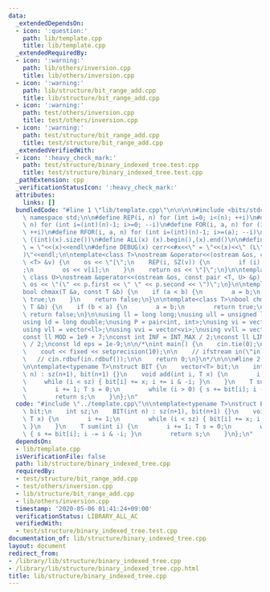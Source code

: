 ```yaml
---
data:
  _extendedDependsOn:
  - icon: ':question:'
    path: lib/template.cpp
    title: lib/template.cpp
  _extendedRequiredBy:
  - icon: ':warning:'
    path: lib/others/inversion.cpp
    title: lib/others/inversion.cpp
  - icon: ':warning:'
    path: lib/structure/bit_range_add.cpp
    title: lib/structure/bit_range_add.cpp
  - icon: ':warning:'
    path: test/others/inversion.cpp
    title: test/others/inversion.cpp
  - icon: ':warning:'
    path: test/structure/bit_range_add.cpp
    title: test/structure/bit_range_add.cpp
  _extendedVerifiedWith:
  - icon: ':heavy_check_mark:'
    path: test/structure/binary_indexed_tree.test.cpp
    title: test/structure/binary_indexed_tree.test.cpp
  _pathExtension: cpp
  _verificationStatusIcon: ':heavy_check_mark:'
  attributes:
    links: []
  bundledCode: "#line 1 \"lib/template.cpp\"\n\n\n\n#include <bits/stdc++.h>\n\nusing\
    \ namespace std;\n\n#define REP(i, n) for (int i=0; i<(n); ++i)\n#define RREP(i,\
    \ n) for (int i=(int)(n)-1; i>=0; --i)\n#define FOR(i, a, n) for (int i=(a); i<(n);\
    \ ++i)\n#define RFOR(i, a, n) for (int i=(int)(n)-1; i>=(a); --i)\n\n#define SZ(x)\
    \ ((int)(x).size())\n#define ALL(x) (x).begin(),(x).end()\n\n#define DUMP(x) cerr<<#x<<\"\
    \ = \"<<(x)<<endl\n#define DEBUG(x) cerr<<#x<<\" = \"<<(x)<<\" (L\"<<__LINE__<<\"\
    )\"<<endl;\n\ntemplate<class T>\nostream &operator<<(ostream &os, const vector\
    \ <T> &v) {\n    os << \"[\";\n    REP(i, SZ(v)) {\n        if (i) os << \", \"\
    ;\n        os << v[i];\n    }\n    return os << \"]\";\n}\n\ntemplate<class T,\
    \ class U>\nostream &operator<<(ostream &os, const pair <T, U> &p) {\n    return\
    \ os << \"(\" << p.first << \" \" << p.second << \")\";\n}\n\ntemplate<class T>\n\
    bool chmax(T &a, const T &b) {\n    if (a < b) {\n        a = b;\n        return\
    \ true;\n    }\n    return false;\n}\n\ntemplate<class T>\nbool chmin(T &a, const\
    \ T &b) {\n    if (b < a) {\n        a = b;\n        return true;\n    }\n   \
    \ return false;\n}\n\nusing ll = long long;\nusing ull = unsigned long long;\n\
    using ld = long double;\nusing P = pair<int, int>;\nusing vi = vector<int>;\n\
    using vll = vector<ll>;\nusing vvi = vector<vi>;\nusing vvll = vector<vll>;\n\n\
    const ll MOD = 1e9 + 7;\nconst int INF = INT_MAX / 2;\nconst ll LINF = LLONG_MAX\
    \ / 2;\nconst ld eps = 1e-9;\n\n/*\nint main() {\n    cin.tie(0);\n    ios::sync_with_stdio(false);\n\
    \    cout << fixed << setprecision(10);\n\n    // ifstream in(\"in.txt\");\n \
    \   // cin.rdbuf(in.rdbuf());\n\n    return 0;\n}\n*/\n\n\n#line 2 \"lib/structure/binary_indexed_tree.cpp\"\
    \n\ntemplate<typename T>\nstruct BIT {\n    vector<T> bit;\n    int sz;\n    BIT(int\
    \ n) : sz(n+1), bit(n+1) {}\n    void add(int i, T x) {\n        i += 1;\n   \
    \     while (i < sz) { bit[i] += x; i += i & -i; }\n    }\n    T sum(int i) {\n\
    \        i += 1; T s = 0;\n        while (i > 0) { s += bit[i]; i -= i & -i; }\n\
    \        return s;\n    }\n};\n"
  code: "#include \"../template.cpp\"\n\ntemplate<typename T>\nstruct BIT {\n    vector<T>\
    \ bit;\n    int sz;\n    BIT(int n) : sz(n+1), bit(n+1) {}\n    void add(int i,\
    \ T x) {\n        i += 1;\n        while (i < sz) { bit[i] += x; i += i & -i;\
    \ }\n    }\n    T sum(int i) {\n        i += 1; T s = 0;\n        while (i > 0)\
    \ { s += bit[i]; i -= i & -i; }\n        return s;\n    }\n};\n"
  dependsOn:
  - lib/template.cpp
  isVerificationFile: false
  path: lib/structure/binary_indexed_tree.cpp
  requiredBy:
  - test/structure/bit_range_add.cpp
  - test/others/inversion.cpp
  - lib/structure/bit_range_add.cpp
  - lib/others/inversion.cpp
  timestamp: '2020-05-06 01:41:24+09:00'
  verificationStatus: LIBRARY_ALL_AC
  verifiedWith:
  - test/structure/binary_indexed_tree.test.cpp
documentation_of: lib/structure/binary_indexed_tree.cpp
layout: document
redirect_from:
- /library/lib/structure/binary_indexed_tree.cpp
- /library/lib/structure/binary_indexed_tree.cpp.html
title: lib/structure/binary_indexed_tree.cpp
---
```

